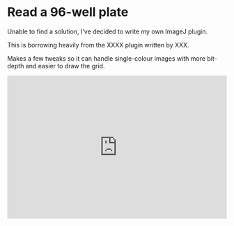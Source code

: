 # Read a 96-well plate

Unable to find a solution, I've decided to write my own ImageJ plugin.

This is borrowing heavily from the XXXX plugin written by XXX. 

Makes a few tweaks so it can handle single-colour images with more bit-depth and easier to draw the grid. 

<div style='position:relative; padding-bottom:calc(56.25% + 44px)'><iframe src='https://gfycat.com/ifr/OrderlyPitifulFallowdeer' frameborder='0' scrolling='no' width='100%' height='100%' style='position:absolute;top:0;left:0;' allowfullscreen></iframe></div>